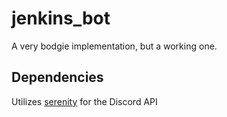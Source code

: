 # jenkins_bot

A very bodgie implementation, but a working one.

## Dependencies

Utilizes [serenity](https://crates.io/crates/serenity) for the Discord API

